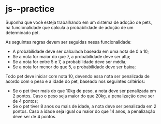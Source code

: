 # js--practice

Suponha que você esteja trabalhando em um sistema de adoção de pets, na funcionalidade que calcula a probabilidade de adoção de um determinado pet.

As seguintes regras devem ser seguidas nessa funcionalidade:
- A probabilidade deve ser calculada baseada em uma nota de 0 a 10;
- Se a nota for maior do que 7, a probabilidade deve ser alta;
- Se a nota for entre 5 e 7, a probabilidade deve ser média;
- Se a nota for menor do que 5, a probabilidade deve ser baixa;
  
Todo pet deve iniciar com nota 10, devendo essa nota ser penalizada de acordo com o peso e a idade do pet, baseado nos seguintes critérios:
- Se o pet tiver mais do que 10kg de peso, a nota deve ser penalizada em 2 pontos. Caso o peso seja maior do que 20kg, a penalização deve ser de 4 pontos;
- Se o pet tiver 8 anos ou mais de idade, a nota deve ser penalizada em 2 pontos. Caso a idade seja igual ou maior do que 14 anos, a penalização deve ser de 4 pontos.

